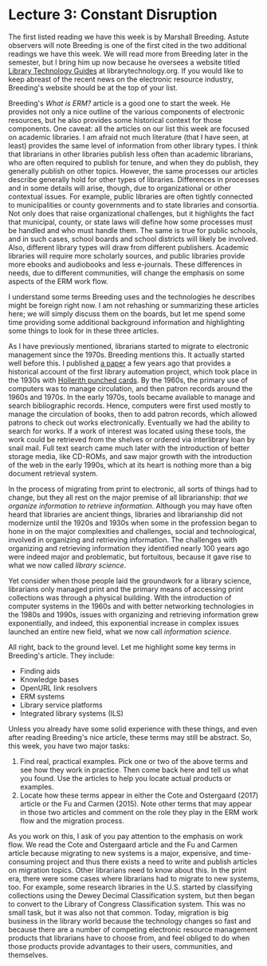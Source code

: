 # Lecture 3: Constant Disruption

The first listed reading we have this week is by Marshall Breeding. Astute
observers will note Breeding is one of the first cited in the two
additional readings we have this week. We will read more from Breeding later in
the semester, but I bring him up now because he oversees a website titled
[Library Technology Guides][LTGuides] at librarytechnology.org. If you would like to
keep abreast of the recent news on the electronic resource industry, Breeding's
website should be at the top of your list.

Breeding's *What is ERM?* article is a good one to start the week. He provides
not only a nice outline of the various components of electronic resources, but
he also provides some historical context for those components. One caveat: all
the articles on our list this week are focused on academic libraries. I am
afraid not much literature (that I have seen, at least) provides the same level
of information from other library types. I think that librarians in other
libraries publish less often than academic librarians, who are often required
to publish for tenure, and when they do publish, they generally publish on
other topics. However, the same processes our articles describe generally hold
for other types of libraries. Differences in processes and in some details will
arise, though, due to organizational or other contextual issues. For example,
public libraries are often tightly connected to municipalities or county
governments and to state libraries and consortia. Not only does that raise
organizational challenges, but it highlights the fact that municipal, county,
or state laws will define how some processes must be handled and who must
handle them. The same is true for public schools, and in such cases, school
boards and school districts will likely be involved. Also, different library
types will draw from different publishers. Academic libraries will require more
scholarly sources, and public libraries provide more ebooks and audiobooks and
less e-journals. These differences in needs, due to different communities, will
change the emphasis on some aspects of the ERM work flow.

I understand some terms Breeding uses and the technologies he describes might
be foreign right now. I am not rehashing or summarizing these articles here; we
will simply discuss them on the boards, but let me spend some time providing
some additional background information and highlighting some things to look for
in these three articles.

As I have previously mentioned, librarians started to migrate to electronic
management since the 1970s. Breeding mentions this. It actually started well
before this. I published [a paper][burns2013] a few years ago that provides
a historical account of the first library automation project, which took place
in the 1930s with [Hollerith punched cards][punched_cards]. By the 1960s, the
primary use of computers was to manage circulation, and then patron records
around the 1960s and 1970s. In the early 1970s, tools became available to
manage and search bibliographic records. Hence, computers were first used
mostly to manage the circulation of books, then to add patron records, which
allowed patrons to check out works electronically. Eventually we had the
ability to search for works. If a work of interest was located using these
tools, the work could be retrieved from the shelves or ordered via interlibrary
loan by snail mail. Full text search came much later with the introduction of
better storage media, like CD-ROMs, and saw major growth with the introduction
of the web in the early 1990s, which at its heart is nothing more than a big
document retrieval system.

In the process of migrating from print to electronic, all sorts of things had
to change, but they all rest on the major premise of all librarianship: *that
we organize information to retrieve information*. Although you may have often
heard that libraries are ancient things, libraries and librarianship did not
modernize until the 1920s and 1930s when some in the profession began to hone
in on the major complexities and challenges, social and technological, involved
in organizing and retrieving information. The challenges with organizing and
retrieving information they identified nearly 100 years ago were indeed major
and problematic, but fortuitous, because it gave rise to what we now called
*library science*.

Yet consider when those people laid the groundwork for a library science,
librarians only managed print and the primary means of accessing print
collections was through a physical building. With the introduction of computer
systems in the 1960s and with better networking technologies in the 1980s and
1990s, issues with organizing and retrieving information grew exponentially,
and indeed, this exponential increase in complex issues launched an entire new
field, what we now call *information science*.

All right, back to the ground level. Let me highlight some key terms in
Breeding's article. They include:

* Finding aids
* Knowledge bases
* OpenURL link resolvers
* ERM systems
* Library service platforms
* Integrated library systems (ILS)

Unless you already have some solid experience with these things, and even after
reading Breeding's nice article, these terms may still be abstract. So, this
week, you have two major tasks:

1. Find real, practical examples. Pick one or two of the above terms and see
   how they work in practice. Then come back here and tell us what you found.
   Use the articles to help you locate actual products or examples.
2. Locate how these terms appear in either the Cote and Ostergaard (2017)
   article or the Fu and Carmen (2015). Note other terms that may appear in
   those two articles and comment on the role they play in the ERM work flow
   and the migration process.

As you work on this, I ask of you pay attention to the emphasis on work flow.
We read the Cote and Ostergaard article and the Fu and Carmen article because
migrating to new systems is a major, expensive, and time-consuming project and
thus there exists a need to write and publish articles on migration topics.
Other librarians need to know about this. In the print era, there were some
cases where librarians had to migrate to new systems, too. For example, some
research libraries in the U.S. started by classifying collections using the
Dewey Decimal Classification system, but then began to convert to the Library
of Congress Classification system. This was no small task, but it was also not
that common. Today, migration is big business in the library world because the
technology changes so fast and because there are a number of competing
electronic resource management products that librarians have to choose from,
and feel obliged to do when those products provide advantages to their users,
communities, and themselves.

[LTGuides]:https://librarytechnology.org/
[punched_cards]:https://en.wikipedia.org/wiki/Punched_card
[burns2013]:https://muse.jhu.edu/article/534487
